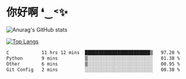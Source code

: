 # 你好啊 ❛‿˂✨

![Anurag's GitHub stats](https://github-readme-stats.vercel.app/api?username=ZombieFly&count_private=true&show_icons=true)

[![Top Langs](https://github-readme-stats.vercel.app/api/top-langs/?username=ZombieFly&layout=compact&count_private=true&hide=Ruby,makefile)](https://github.com/anuraghazra/github-readme-stats)

<!--START_SECTION:waka-->

```txt
C            11 hrs 12 mins  ████████████████████████▒   97.28 %
Python       9 mins          ▒░░░░░░░░░░░░░░░░░░░░░░░░   01.38 %
Other        6 mins          ▒░░░░░░░░░░░░░░░░░░░░░░░░   00.95 %
Git Config   2 mins          ░░░░░░░░░░░░░░░░░░░░░░░░░   00.38 %
```

<!--END_SECTION:waka-->
